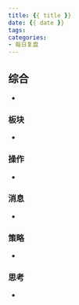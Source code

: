 ```yaml
---
title: {{ title }}
date: {{ date }}
tags:
categories:
- 每日复盘
---
```

## 综合

-

### 板块

-

### 操作

-

### 消息

-

### 策略

-

### 思考

-
